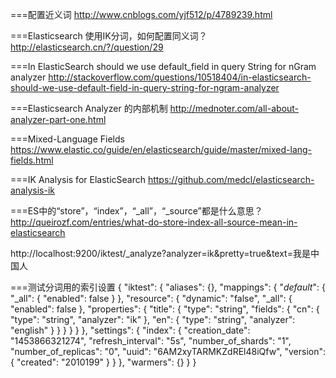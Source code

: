 ===配置近义词
<http://www.cnblogs.com/yjf512/p/4789239.html>

===Elasticsearch 使用IK分词，如何配置同义词？
<http://elasticsearch.cn/?/question/29>

===In ElasticSearch should we use default_field in query String for nGram analyzer
<http://stackoverflow.com/questions/10518404/in-elasticsearch-should-we-use-default-field-in-query-string-for-ngram-analyzer>

===Elasticsearch Analyzer 的内部机制
<http://mednoter.com/all-about-analyzer-part-one.html>

===Mixed-Language Fields
<https://www.elastic.co/guide/en/elasticsearch/guide/master/mixed-lang-fields.html>

===IK Analysis for ElasticSearch
<https://github.com/medcl/elasticsearch-analysis-ik>

===ES中的“store”，“index”，“_all”，“_source”都是什么意思？
<http://queirozf.com/entries/what-do-store-index-all-source-mean-in-elasticsearch>

http://localhost:9200/iktest/_analyze?analyzer=ik&pretty=true&text=我是中国人


===测试分词用的索引设置
    {
      "iktest": {
        "aliases": {},
        "mappings": {
          "_default_": {
            "_all": {
              "enabled": false
            }
          },
          "resource": {
            "dynamic": "false",
            "_all": {
              "enabled": false
            },
            "properties": {
              "title": {
                "type": "string",
                "fields": {
                  "cn": {
                    "type": "string",
                    "analyzer": "ik"
                  },
                  "en": {
                    "type": "string",
                    "analyzer": "english"
                  }
                }
              }
            }
          }
        },
        "settings": {
          "index": {
            "creation_date": "1453866321274",
            "refresh_interval": "5s",
            "number_of_shards": "1",
            "number_of_replicas": "0",
            "uuid": "6AM2xyTARMKZdREl48iQfw",
            "version": {
              "created": "2010199"
            }
          }
        },
        "warmers": {}
      }
    }
